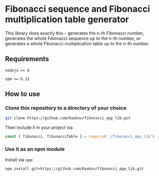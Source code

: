 # Fibonacci sequence and Fibonacci multiplication table generator

This library does exactly this - generates the n-th Fibonacci number, generates the whole
Fibonacci sequence up to the n-th number, or generates a whole Fibonacci multiplication
table up to the n-th number.

## Requirements
`nodejs >= 8`

`npm >= 6.13`

## How to use

### Clone this repository to a directory of your choice

```sh
git clone https://github.com/Kaukov/fibonacci_app_lib.git
```

Then include it in your project via
```js
const { fibonacci, fibonacciTable } = require('./fibonacci_app_lib')
```

### Use it as an npm module

Install via `npm`:
```sh
npm install git+https://github.com/Kaukov/fibonacci_app_lib.git
```
